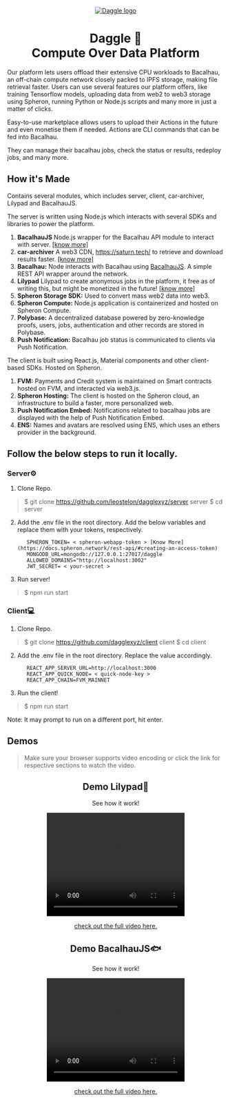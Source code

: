 <p align="center">
  <a href="https://beta.daggle.xyz">
    <img src="https://i.ibb.co/4JLkjfQ/Group-5.png" alt="Daggle logo" />
  </a>
  </p>

<h1 align="center">Daggle 🦈<br>Compute Over Data Platform</h1>

Our platform lets users offload their extensive CPU workloads to Bacalhau, an off-chain compute network closely packed to IPFS storage, making file retrieval faster. Users can use several features our platform offers, like training Tensorflow models, uploading data from web2 to web3 storage using Spheron, running Python or Node.js scripts and many more in just a matter of clicks.

Easy-to-use marketplace allows users to upload their Actions in the future and even monetise them if needed. Actions are CLI commands that can be fed into Bacalhau.

They can manage their bacalhau jobs, check the status or results, redeploy jobs, and many more.

## How it's Made

Contains several modules, which includes server, client, car-archiver, Lilypad and BacalhauJS.

The server is written using Node.js which interacts with several SDKs and libraries to power the platform.

1. **BacalhauJS** Node.js wrapper for the Bacalhau API module to interact with server. [\[know more\]](https://github.com/dagglexyz/bacalhau-js)
2. **car-archiver** A web3 CDN, https://saturn.tech/ to retrieve and download results faster. [\[know more\]](https://github.com/dagglexyz/car)
3.  **Bacalhau:** Node interacts with Bacalhau using [BacalhauJS](https://github.com/dagglexyz/bacalhau-js). A simple REST API wrapper around the network.
4. **Lilypad** Lilypad to create anonymous jobs in the platform, it free as of writing this, but might be monetized in the future! [\[know more\]](https://docs.lilypadnetwork.org/)
5.  **Spheron Storage SDK:** Used to convert mass web2 data into web3.
6.  **Spheron Compute:** Node.js application is containerized and hosted on Spheron Compute.
7.  **Polybase:** A decentralized database powered by zero-knowledge proofs, users, jobs, authentication and other records are stored in Polybase.
8.  **Push Notification:** Bacalhau job status is communicated to clients via Push Notification.

The client is built using React.js, Material components and other client-based SDKs. Hosted on Spheron.

1.  **FVM:** Payments and Credit system is maintained on Smart contracts hosted on FVM, and interacted via web3.js.
2.  **Spheron Hosting:** The client is hosted on the Spheron cloud, an infrastructure to build a faster, more personalized web.
3.  **Push Notification Embed:** Notifications related to bacalhau jobs are displayed with the help of Push Notification Embed.
4.  **ENS:** Names and avatars are resolved using ENS, which uses an ethers provider in the background.


## **Follow the below steps to run it locally.**
### Server⚙️

1. Clone Repo.
> $ git clone https://github.com/leostelon/dagglexyz/server server
>  $ cd server
2. Add the .env file in the root directory. Add the below variables and replace them with your tokens, respectively.

		  SPHERON_TOKEN= < spheron-webapp-token > [Know More](https://docs.spheron.network/rest-api/#creating-an-access-token)
		  MONGODB_URL=mongodb://127.0.0.1:27017/daggle
		  ALLOWED_DOMAINS="http://localhost:3002"
		  JWT_SECRET= < your-secret >
	  

3. Run server!
> $ npm run start

### Client💻

1. Clone Repo.
> $ git clone https://github.com/dagglexyz/client client
>  $ cd client
2. Add the .env file in the root directory. Replace the value accordingly.

		  REACT_APP_SERVER_URL=http://localhost:3000
		  REACT_APP_QUICK_NODE= < quick-node-key >
		  REACT_APP_CHAIN=FVM_MAINNET
	  
4. Run the client!
> $ npm run start

Note: It may prompt to run on a different port, hit enter.

## Demos

> Make sure your browser supports video encoding or click the link for
> respective sections to watch the video.

<div align="center">
  <h2>Demo Lilypad🍃</h2>
  <p>See how it work!</p>
<video width="320" height="240" controls>
  <source src="https://github.com/dagglexyz/.github/assets/53221136/f6693936-e68b-4754-83c2-2a5398d8a4ff" type="video/mp4">
</video>
<div>

[check out the full video here.](https://github.com/dagglexyz/.github/assets/53221136/f6693936-e68b-4754-83c2-2a5398d8a4ff)

<div align="center">
  <h2>Demo BacalhauJS🐟</h2>
  <p>See how it work!</p>
<video width="320" height="240" controls>
  <source src="https://github.com/dagglexyz/.github/assets/53221136/f6693936-e68b-4754-83c2-2a5398d8a4ff" type="video/mp4">
</video>
<div>

[check out the full video here.](https://github.com/dagglexyz/.github/assets/53221136/f6693936-e68b-4754-83c2-2a5398d8a4ff)
